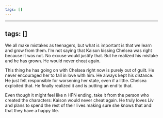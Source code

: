 ```yaml
---
tags: []
---
```


---
tags: []
---

We all make mistakes as teenagers, but what is important is that we learn and grow from them. I'm not saying that Kaison kissing Chelsea was right because it was not. No excuse would justify that. But he realized his mistake and he has grown. He would never cheat again.

This thing he has going on with Chelsea right now is purely out of guilt. He never encouraged her to fall in love with him. He always kept his distance. He just felt responsible for worsening her state, even if a little. Chelsea exploited that. He finally realized it and is putting an end to that.

Even though it might feel like n HFN ending, take it from the person who created the characters: Kaison would never cheat again. He truly loves Liv and plans to spend the rest of their lives making sure she knows that and that they have a happy life.